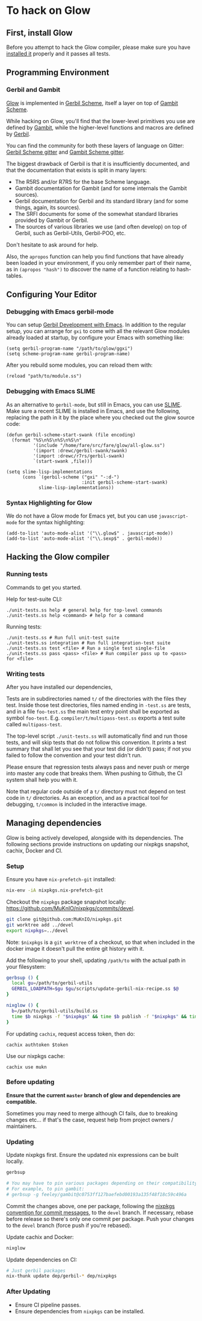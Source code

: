 # To hack on Glow

## First, install Glow

Before you attempt to hack the Glow compiler,
please make sure you have [installed it](INSTALL.md) properly and it passes all tests.

## Programming Environment

### Gerbil and Gambit

[Glow](https://glow-lang.org/) is implemented in [Gerbil Scheme](https://cons.io/),
itself a layer on top of [Gambit Scheme](http://gambitscheme.org/).

While hacking on Glow, you'll find that the lower-level primitives you use are defined by
[Gambit](https://www.iro.umontreal.ca/~gambit/doc/gambit.html),
while the higher-level functions and macros are defined by
[Gerbil](https://cons.io/reference/).

You can find the community for both these layers of language on Gitter:
[Gerbil Scheme gitter](https://gitter.im/gerbil-scheme/community) and
[Gambit Scheme gitter](https://gitter.im/gambit/gambit).

The biggest drawback of Gerbil is that it is insufficiently documented,
and that the documentation that exists is split in many layers:

  - The R5RS and/or R7RS for the base Scheme language.
  - Gambit documentation for Gambit (and for some internals the Gambit sources).
  - Gerbil documentation for Gerbil and its standard library (and for some things, again, its sources).
  - The SRFI documents for some of the somewhat standard libraries provided by Gambit or Gerbil.
  - The sources of various libraries we use (and often develop) on top of Gerbil,
    such as Gerbil-Utils, Gerbil-POO, etc.

Don't hesitate to ask around for help.

Also, the `apropos` function can help you find functions that have already been
loaded in your environment, if you only remember part of their name, as in
`(apropos "hash")` to discover the name of a function relating to hash-tables.

## Configuring Your Editor

### Debugging with Emacs gerbil-mode

You can setup [Gerbil Development with Emacs](https://cons.io/guide/emacs.html).
In addition to the regular setup, you can arrange for `gxi` to come
with all the relevant Glow modules already loaded at startup,
by configure your Emacs with something like:

```
(setq gerbil-program-name "/path/to/glow/ggxi")
(setq scheme-program-name gerbil-program-name)
```

After you rebuild some modules, you can reload them with:

```
(reload "path/to/module.ss")
```

### Debugging with Emacs SLIME

As an alternative to `gerbil-mode`, but still in Emacs,
you can use [SLIME](https://common-lisp.net/project/slime/).
Make sure a recent SLIME is installed in Emacs, and use the following,
replacing the path in it by the place where you checked out the glow source code:

```
(defun gerbil-scheme-start-swank (file encoding)
  (format "%S\n%S\n%S\n%S\n"
          '(include "/home/fare/src/fare/glow/all-glow.ss")
          '(import :drewc/gerbil-swank/swank)
          '(import :drewc/r7rs/gerbil-swank)
          `(start-swank ,file)))

(setq slime-lisp-implementations
      (cons `(gerbil-scheme ("gxi" "-:d-")
                            :init gerbil-scheme-start-swank)
            slime-lisp-implementations))
```

### Syntax Highlighting for Glow

We do not have a Glow mode for Emacs yet, but you can use `javascript-mode` for the syntax highlighting:

```
(add-to-list 'auto-mode-alist '("\\.glow$" . javascript-mode))
(add-to-list 'auto-mode-alist '("\\.sexp$" . gerbil-mode))
```

## Hacking the Glow compiler

### Running tests

Commands to get you started.

Help for test-suite CLI:
```
./unit-tests.ss help # general help for top-level commands
./unit-tests.ss help <command> # help for a command
```

Running tests:
```
./unit-tests.ss # Run full unit-test suite
./unit-tests.ss integration # Run full integration-test suite
./unit-tests.ss test <file> # Run a single test single-file
./unit-tests.ss pass <pass> <file> # Run compiler pass up to <pass> for <file>
```

### Writing tests

After you have installed our dependencies,

Tests are in subdirectories named `t/` of the directories with the files they test.
Inside those test directories, files named ending in `-test.ss` are tests,
and in a file `foo-test.ss` the main test entry point shall be exported as symbol `foo-test`.
E.g. `compiler/t/multipass-test.ss` exports a test suite called `multipass-test`.

The top-level script `./unit-tests.ss` will automatically find and run those tests,
and will skip tests that do not follow this convention.
It prints a test summary that shall let you see that your test did (or didn't) pass;
if not you failed to follow the convention and your test didn't run.

Please ensure that regression tests always pass and never push or merge into master
any code that breaks them. When pushing to Github, the CI system shall help you with it.

Note that regular code outside of a `t/` directory must not depend
on test code in `t/` directories.
As an exception, and as a practical tool for debugging,
`t/common` is included in the interactive image.

## Managing dependencies

Glow is being actively developed, alongside with its dependencies.
The following sections provide instructions on updating our nixpkgs snapshot, cachix, Docker and CI.

### Setup

Ensure you have `nix-prefetch-git` installed:
```sh
nix-env -iA nixpkgs.nix-prefetch-git
```

Checkout the `nixpkgs` package snapshot locally: https://github.com/MuKnIO/nixpkgs/commits/devel.
```sh
git clone git@github.com:MuKnIO/nixpkgs.git
git worktree add ../devel
export nixpkgs=../devel
```

Note: `$nixpkgs` is a `git worktree` of a checkout,
so that when included in the docker image it doesn't pull the entire git history with it.

Add the following to your shell, updating `/path/to` with the actual path in your filesystem:
```sh
gerbsup () {
  local gu=/path/to/gerbil-utils
  GERBIL_LOADPATH=$gu $gu/scripts/update-gerbil-nix-recipe.ss $@
}

nixglow () {
  b=/path/to/gerbil-utils/build.ss
  time $b nixpkgs -f "$nixpkgs" && time $b publish -f "$nixpkgs" && time $b docker ${1:-all}
}
```

For updating `cachix`, request access token, then do:
```
cachix authtoken $token
```

Use our nixpkgs cache:
```
cachix use mukn
```

### Before updating

**Ensure that the current `master` branch of glow and dependencies are compatible.**

Sometimes you may need to merge although CI fails,
due to breaking changes etc... if that's the case,
request help from project owners / maintainers.

### Updating

Update nixpkgs first. Ensure the updated nix expressions can be built locally.
```sh
gerbsup

# You may have to pin various packages depending on their compatibility. See `gerbsup -h`.
# For example, to pin gambit:
# gerbsup -g feeley/gambit@c0753ff127baefebd00193a135f48f18c59c496a
```

Commit the changes above, one per package,
following the [nixpkgs convention for commit messages](https://github.com/NixOS/nixpkgs/blob/master/.github/CONTRIBUTING.md),
to the `devel` branch.
If necessary, rebase before release so there's only one commit per package.
Push your changes to the `devel` branch (force push if you're rebased).

Update cachix and Docker:
```sh
nixglow
```

Update dependencies on CI:
```sh
# Just gerbil packages
nix-thunk update dep/gerbil-* dep/nixpkgs
```

### After Updating

- Ensure CI pipeline passes.
- Ensure dependencies from `nixpkgs` can be installed.
